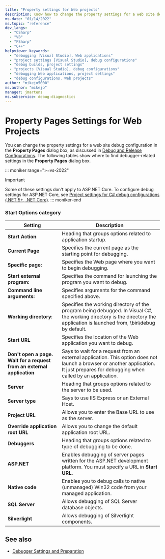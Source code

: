 ```yaml
---
title: "Property settings for Web projects"
description: Know how to change the property settings for a web site debug configuration in the Property Pages dialog box of Visual Studio.
ms.date: "01/14/2022"
ms.topic: "reference"
dev_langs:
  - "CSharp"
  - "VB"
  - "FSharp"
  - "C++"
helpviewer_keywords:
  - "debugging [Visual Studio], Web applications"
  - "project settings [Visual Studio], debug configurations"
  - "debug builds, project settings"
  - "projects [Visual Studio], debug configurations"
  - "debugging Web applications, project settings"
  - "debug configurations, Web projects"
author: "mikejo5000"
ms.author: "mikejo"
manager: jmartens
ms.subservice: debug-diagnostics
---
```

# Property Pages Settings for Web Projects

You can change the property settings for a web site debug configuration in the **Property Pages** dialog box, as discussed in [Debug and Release Configurations](../debugger/how-to-set-debug-and-release-configurations.md). The following tables show where to find debugger-related settings in the **Property Pages** dialog box.

::: moniker range=">=vs-2022"
>[!IMPORTANT]
>Some of these settings don't apply to ASP.NET Core. To configure debug settings for ASP.NET Core, see [Project settings for C# debug configurations (.NET 5+, .NET Core)](../debugger/project-settings-for-csharp-debug-configurations-dotnetcore.md).
::: moniker-end

### Start Options category

| **Setting** | **Description** |
| - | - |
| **Start Action** | Heading that groups options related to application startup. |
| **Current Page** | Specifies the current page as the starting point for debugging. |
| **Specific page:** | Specifies the Web page where you want to begin debugging. |
| **Start external program:** | Specifies the command for launching the program you want to debug. |
| **Command line arguments:** | Specifies arguments for the command specified above. |
| **Working directory:** | Specifies the working directory of the program being debugged. In Visual C#, the working directory is the directory the application is launched from, \bin\debug by default. |
| **Start URL** | Specifies the location of the Web application you want to debug. |
| **Don't open a page. Wait for a request from an external application** | Says to wait for a request from an external application. This option does not launch a browser or another application. It just prepares for debugging when called by an application. |
| **Server** | Heading that groups options related to the server to be used. |
| **Server type** | Says to use IIS Express or an External Host. |
| **Project URL** | Allows you to enter the Base URL to use as the server. |
| **Override application root URL** | Allows you to change the default application root URL. |
| **Debuggers** | Heading that groups options related to type of debugging to be done. |
| **ASP.NET** | Enables debugging of server pages written for the ASP.NET development platform. You must specify a URL in **Start URL**. |
| **Native code** | Enables you to debug calls to native (unmanaged) Win32 code from your managed application. |
| **SQL Server** | Allows debugging of SQL Server database objects. |
| **Silverlight** | Allows debugging of Silverlight components. |

## See also
- [Debugger Settings and Preparation](../debugger/debugger-settings-and-preparation.md)